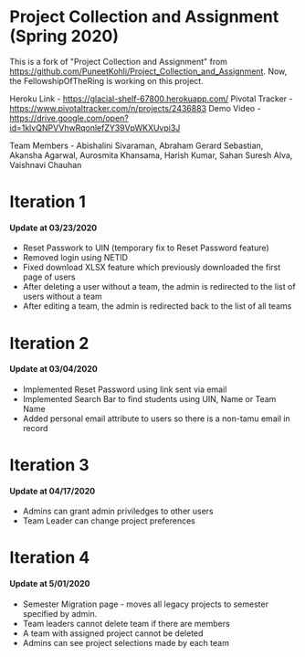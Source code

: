 # Project Collection and Assignment (Spring 2020)

This is a fork of "Project Collection and Assignment" from https://github.com/PuneetKohli/Project_Collection_and_Assignment. Now, the FellowshipOfTheRing is working on this project.

Heroku Link     - https://glacial-shelf-67800.herokuapp.com/
Pivotal Tracker - https://www.pivotaltracker.com/n/projects/2436883
Demo Video - https://drive.google.com/open?id=1klvQNPVVhwRqonlefZY39VpWKXUvpi3J

Team Members - Abishalini Sivaraman, Abraham Gerard Sebastian, Akansha Agarwal, Aurosmita Khansama, Harish Kumar, Sahan Suresh Alva, Vaishnavi Chauhan

Iteration 1 
===================
#### Update at 03/23/2020
 
 - Reset Passwork to UIN (temporary fix to Reset Password feature)
 - Removed login using NETID 
 - Fixed download XLSX feature which previously downloaded the first page of users
 - After deleting a user without a team, the admin is redirected to the list of users without a team
 - After editing a team, the admin is redirected back to the list of all teams

Iteration 2
===================
#### Update at 03/04/2020

 - Implemented Reset Password using link sent via email
 - Implemented Search Bar to find students using UIN, Name or Team Name
 - Added personal email attribute to users so there is a non-tamu email in record 

Iteration 3
===================
#### Update at 04/17/2020

 - Admins can grant admin priviledges to other users
 - Team Leader can change project preferences

Iteration 4
===================
#### Update at 5/01/2020

 - Semester Migration page - moves all legacy projects to semester specified by admin. 
 - Team leaders cannot delete team if there are members
 - A team with assigned project cannot be deleted
 - Admins can see project selections made by each team
 

